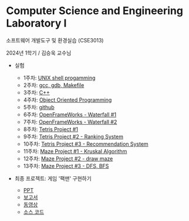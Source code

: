 # Computer Science and Engineering Laboratory I

소프트웨어 개발도구 및 환경실습 (CSE3013)

2024년 1학기 / 김승욱 교수님

-  실험
   - 1주차: [UNIX shell progamming](1주차)
   - 2주차: [gcc, gdb, Makefile](2주차)
   - 3주차: [C++](3주차)
   - 4주차: [Object Oriented Programming](4주차)
   - 5주차: [github](5주차)
   - 6주차: [OpenFrameWorks - Waterfall #1](6주차)
   - 7주차: [OpenFrameWorks - Waterfall #2](7주차)
   - 8주차: [Tetris Project #1](8주차)
   - 9주차: [Tetris Project #2 - Ranking System](9주차)
   - 10주차: [Tetris Project #3 - Recommendation System](10주차)
   - 11주차: [Maze Project #1 - Kruskal Algorithm](7주차)
   - 12주차: [Maze Project #2 - draw maze](7주차)
   - 13주차: [Maze Project #3 - DFS, BFS](7주차)

- 최종 프로젝트: 게임 '팩맨' 구현하기
   - [PPT](final-project/PPT_20191150_전현길.pptx)
   - [보고서](final-project/보고서_20191150_전현길.hwp)
   - [동영상](final-project/동영상_20191150_전현길.mp4)
   - [소스 코드](final-project/Pacman)
